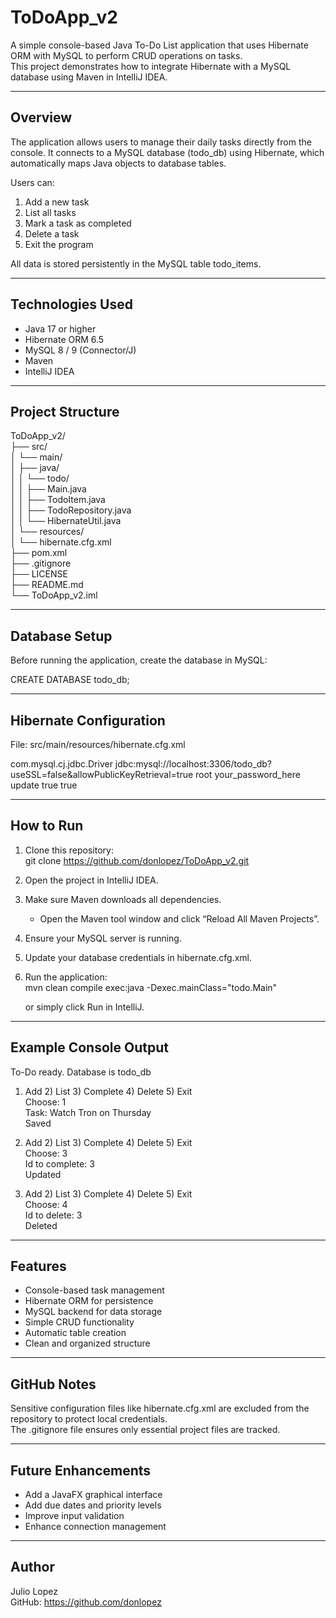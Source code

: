 # ToDoApp_v2

A simple console-based Java To-Do List application that uses Hibernate ORM with MySQL to perform CRUD operations on tasks.  
This project demonstrates how to integrate Hibernate with a MySQL database using Maven in IntelliJ IDEA.

---

## Overview

The application allows users to manage their daily tasks directly from the console. It connects to a MySQL database (todo_db) using Hibernate, which automatically maps Java objects to database tables.

Users can:
1. Add a new task
2. List all tasks
3. Mark a task as completed
4. Delete a task
5. Exit the program

All data is stored persistently in the MySQL table todo_items.

---

## Technologies Used

- Java 17 or higher
- Hibernate ORM 6.5
- MySQL 8 / 9 (Connector/J)
- Maven
- IntelliJ IDEA

---

## Project Structure

ToDoApp_v2/  
├── src/  
│   └── main/  
│       ├── java/  
│       │   └── todo/  
│       │       ├── Main.java  
│       │       ├── TodoItem.java  
│       │       ├── TodoRepository.java  
│       │       └── HibernateUtil.java  
│       └── resources/  
│           └── hibernate.cfg.xml  
├── pom.xml  
├── .gitignore  
├── LICENSE  
├── README.md  
└── ToDoApp_v2.iml

---

## Database Setup

Before running the application, create the database in MySQL:

CREATE DATABASE todo_db;

---

## Hibernate Configuration

File: src/main/resources/hibernate.cfg.xml

<?xml version="1.0" encoding="utf-8"?>  
<!DOCTYPE hibernate-configuration PUBLIC  
        "-//Hibernate/Hibernate Configuration DTD 3.0//EN"  
        "http://www.hibernate.org/dtd/hibernate-configuration-3.0.dtd">  
<hibernate-configuration>  
    <session-factory>  
        <property name="hibernate.connection.driver_class">com.mysql.cj.jdbc.Driver</property>  
        <property name="hibernate.connection.url">jdbc:mysql://localhost:3306/todo_db?useSSL=false&amp;allowPublicKeyRetrieval=true</property>  
        <property name="hibernate.connection.username">root</property>  
        <property name="hibernate.connection.password">your_password_here</property>  
        <property name="hibernate.hbm2ddl.auto">update</property>  
        <property name="hibernate.show_sql">true</property>  
        <property name="hibernate.format_sql">true</property>  
        <mapping class="todo.TodoItem"/>  
    </session-factory>  
</hibernate-configuration>  

---

## How to Run

1. Clone this repository:  
   git clone https://github.com/donlopez/ToDoApp_v2.git

2. Open the project in IntelliJ IDEA.

3. Make sure Maven downloads all dependencies.
    - Open the Maven tool window and click “Reload All Maven Projects”.

4. Ensure your MySQL server is running.

5. Update your database credentials in hibernate.cfg.xml.

6. Run the application:  
   mvn clean compile exec:java -Dexec.mainClass="todo.Main"

   or simply click Run in IntelliJ.

---

## Example Console Output

To-Do ready. Database is todo_db

1) Add  2) List  3) Complete  4) Delete  5) Exit  
   Choose: 1  
   Task: Watch Tron on Thursday  
   Saved

1) Add  2) List  3) Complete  4) Delete  5) Exit  
   Choose: 3  
   Id to complete: 3  
   Updated

1) Add  2) List  3) Complete  4) Delete  5) Exit  
   Choose: 4  
   Id to delete: 3  
   Deleted

---

## Features

- Console-based task management
- Hibernate ORM for persistence
- MySQL backend for data storage
- Simple CRUD functionality
- Automatic table creation
- Clean and organized structure

---

## GitHub Notes

Sensitive configuration files like hibernate.cfg.xml are excluded from the repository to protect local credentials.  
The .gitignore file ensures only essential project files are tracked.

---

## Future Enhancements

- Add a JavaFX graphical interface
- Add due dates and priority levels
- Improve input validation
- Enhance connection management

---

## Author

Julio Lopez  
GitHub: https://github.com/donlopez
